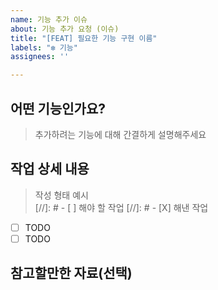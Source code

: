 ```yaml
---
name: 기능 추가 이슈
about: 기능 추가 요청 (이슈)
title: "[FEAT] 필요한 기능 구현 이름"
labels: "❇️ 기능"
assignees: ''

---
```


## 어떤 기능인가요?

> 추가하려는 기능에 대해 간결하게 설명해주세요

## 작업 상세 내용

> 작성 형태 예시  
[//]: # - [ ] 해야 할 작업 
[//]: # - [X] 해낸 작업

- [ ] TODO
- [ ] TODO

## 참고할만한 자료(선택)
